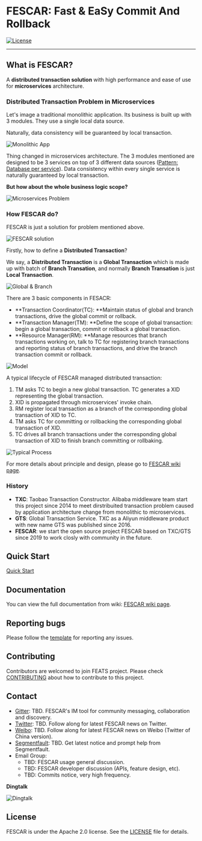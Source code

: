 # FESCAR: Fast & EaSy Commit And Rollback

[![License](https://img.shields.io/badge/license-Apache%202-4EB1BA.svg)](https://www.apache.org/licenses/LICENSE-2.0.html)

-------

## What is FESCAR?

A **distributed transaction solution** with high performance and ease of use for **microservices** architecture.

### Distributed Transaction Problem in Microservices

Let's image a traditional monolithic application. Its business is built up with 3 modules. They use a single local data source.

Naturally, data consistency will be guaranteed by local transaction.

![Monolithic App](https://cdn.nlark.com/lark/0/2018/png/18862/1545296770244-4cedf37e-9dc6-4fc0-a97f-f4240b9d8640.png) 

Thing changed in microservices architecture. The 3 modules mentioned are designed to be 3 services on top of 3 different data sources ([Pattern: Database per service](http://microservices.io/patterns/data/database-per-service.html)). Data consistency within every single service is naturally guaranteed by local transaction. 

**But how about the whole business logic scope?**

![Microservices Problem](https://cdn.nlark.com/lark/0/2018/png/18862/1545296781231-4029da9c-8803-43a4-ac2f-6c8b1e2ea448.png) 

### How FESCAR do?

FESCAR is just a solution for problem mentioned above. 

![FESCAR solution](https://cdn.nlark.com/lark/0/2018/png/18862/1545296791074-3bce7bce-025e-45c3-9386-7b95135dade8.png)  

Firstly, how to define a **Distributed Transaction**?

We say, a **Distributed Transaction** is a **Global Transaction** which is made up with batch of **Branch Transation**, and normally **Branch Transation** is just **Local Transaction**.

![Global & Branch](https://cdn.nlark.com/lark/0/2018/png/18862/1545015454979-a18e16f6-ed41-44f1-9c7a-bd82c4d5ff99.png) 

There are 3 basic components in FESACR: 

- **Transaction Coordinator(TC): **Maintain status of global and branch transactions, drive the global commit or rollback.
- **Transaction Manager(TM): **Define the scope of global transaction: begin a global transaction, commit or rollback a global transaction.
- **Resource Manager(RM): **Manage resources that branch transactions working on, talk to TC for registering branch transactions and reporting status of branch transactions, and drive the branch transaction commit or rollback.

![Model](https://cdn.nlark.com/lark/0/2018/png/18862/1545013915286-4a90f0df-5fda-41e1-91e0-2aa3d331c035.png) 

A typical lifecycle of FESCAR managed distributed transaction:

1. TM asks TC to begin a new global transaction. TC generates a XID representing the global transaction.
2. XID is propagated through microservices' invoke chain.
3. RM register local transaction as a branch of the corresponding global transaction of XID to TC. 
4. TM asks TC for committing or rollbacking the corresponding global transaction of  XID.
5. TC drives all branch transactions under the corresponding global transaction of  XID to finish branch committing or rollbaking.

![Typical Process](https://cdn.nlark.com/lark/0/2018/png/18862/1545296917881-26fabeb9-71fa-4f3e-8a7a-fc317d3389f4.png) 

For more details about principle and design, please go to [FESCAR wiki page](https://github.com/alibaba/fescar/wiki). 

### History

- **TXC**: Taobao Transaction Constructor. Alibaba middleware team start this project since 2014 to meet dirstribuited transaction problem caused by application architecture change from monolithic to microservices.
- **GTS**: Global Transaction Service. TXC as a Aliyun middleware product with new name GTS was published since 2016.
- **FESCAR**: we start the open source project FESCAR based on TXC/GTS since 2019 to work closly with community in the future.


## Quick Start

[Quick Start](https://github.com/alibaba/fescar/wiki/Quick-Start)

## Documentation

You can view the full documentation from wiki: [FESCAR wiki page](https://github.com/alibaba/fescar/wiki).

## Reporting bugs

Please follow the [template](https://github.com/apache/incubator-dubbo/issues/new?template=dubbo-issue-report-template.md) for reporting any issues.


## Contributing

Contributors are welcomed to join FEATS project. Please check [CONTRIBUTING](./CONTRIBUTING.md) about how to contribute to this project.


## Contact

* [Gitter](https://gitter.im/alibaba/nacos): TBD. FESCAR's IM tool for community messaging, collaboration and discovery.
* [Twitter](https://twitter.com/nacos2): TBD. Follow along for latest FESCAR news on Twitter.
* [Weibo](https://weibo.com/u/6574374908): TBD. Follow along for latest FESCAR news on Weibo (Twitter of China version).
* [Segmentfault](https://segmentfault.com/t/nacos): TBD. Get latest notice and prompt help from Segmentfault.
* Email Group:
     * TBD: FESCAR usage general discussion.
     * TBD: FESCAR developer discussion (APIs, feature design, etc).
     * TBD: Commits notice, very high frequency.

**Dingtalk**

![Dingtalk](https://intranetproxy.alipay.com/skylark/lark/0/2019/png/18862/1547018338480-6507b99e-8a64-49ab-9da3-5c9e37ee68a4.png) 

## License

FESCAR is under the Apache 2.0 license. See the [LICENSE](https://github.com/apache/incubator-dubbo/blob/master/LICENSE) file for details.

